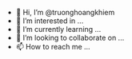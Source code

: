- 👋 Hi, I’m @truonghoangkhiem
- 👀 I’m interested in ...
- 🌱 I’m currently learning ...
- 💞️ I’m looking to collaborate on ...
- 📫 How to reach me ...

<!---
truonghoangkhiem/truonghoangkhiem is a ✨ special ✨ repository because its `README.md` (this file) appears on your GitHub profile.
You can click the Preview link to take a look at your changes.
--->
